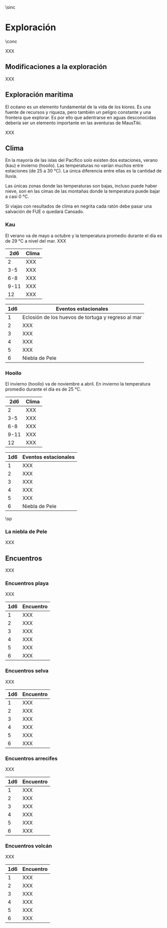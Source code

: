 \sinc

# Exploración

\conc

XXX

## Modificaciones a la exploración

XXX

## Exploración marítima

El océano es un elemento fundamental de la vida de los kiores. Es una fuente de recursos y riqueza, pero también un peligro constante y una frontera que explorar. Es por ello que adentrarse en aguas desconocidas debería ser un elemento importante en las aventuras de MausTiki.

XXX

## Clima

En la mayoría de las islas del Pacífico solo existen dos estaciones, verano (kau) e invierno (hooilo). Las temperaturas no varían muchos entre estaciones (de 25 a 30 °C). La única diferencia entre ellas es la cantidad de lluvia.

Las únicas zonas donde las temperaturas son bajas, incluso puede haber nieve, son en las cimas de las montañas donde la temperatura puede bajar a casi 0 °C.

Si viajas con resultados de clima en negrita cada ratón debe pasar una salvación de FUE o quedará Cansado.

### Kau

El verano va de mayo a octubre y la temperatura promedio durante el día es de 29 °C a nivel del mar. XXX

|2d6|Clima|
|---|---|
|2|XXX|
|3-5|XXX|
|6-8|XXX|
|9-11|XXX|
|12|XXX|

|1d6|Eventos estacionales|
|---|---|
|1|Eclosión de los huevos de tortuga y regreso al mar|
|2|XXX|
|3|XXX|
|4|XXX|
|5|XXX|
|6|Niebla de Pele|

### Hooilo

El invierno (hooilo) va de noviembre a abril. En invierno la temperatura promedio durante el día es de 25 °C.

|2d6|Clima|
|---|---|
|2|XXX|
|3-5|XXX|
|6-8|XXX|
|9-11|XXX|
|12|XXX|

|1d6|Eventos estacionales|
|---|---|
|1|XXX|
|2|XXX|
|3|XXX|
|4|XXX|
|5|XXX|
|6|Niebla de Pele|

\sp

### La niebla de Pele

XXX

## Encuentros

XXX

### Encuentros playa

XXX

|1d6|Encuentro|
|---|---|
|1|XXX|
|2|XXX|
|3|XXX|
|4|XXX|
|5|XXX|
|6|XXX|

### Encuentros selva

XXX

|1d6|Encuentro|
|---|---|
|1|XXX|
|2|XXX|
|3|XXX|
|4|XXX|
|5|XXX|
|6|XXX|

### Encuentros arrecifes

XXX

|1d6|Encuentro|
|---|---|
|1|XXX|
|2|XXX|
|3|XXX|
|4|XXX|
|5|XXX|
|6|XXX|

### Encuentros volcán

XXX

|1d6|Encuentro|
|---|---|
|1|XXX|
|2|XXX|
|3|XXX|
|4|XXX|
|5|XXX|
|6|XXX|